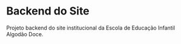 # Backend do Site
Projeto backend do site institucional da Escola de Educação Infantil Algodão Doce.
